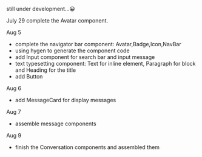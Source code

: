 still under development...😀

July 29 complete the Avatar component.

Aug 5     
- complete the navigator bar component: Avatar,Badge,Icon,NavBar  
- using hygen to generate the component code  
- add Input component for search bar and input message
- text typesetting component: Text for inline element, Paragraph for block and Heading for the title    
- add Button  

Aug 6  
- add MessageCard for display messages  

Aug 7  
- assemble message components  

Aug 9
- finish the Conversation components and assembled them